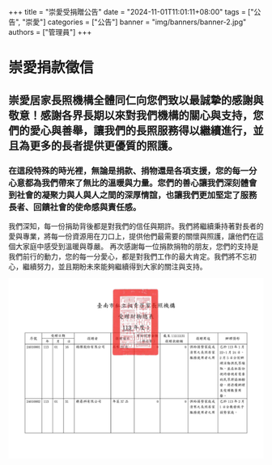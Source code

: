 +++
title = "崇愛受捐贈公告"
date = "2024-11-01T11:01:11+08:00"
tags = ["公告", "崇愛"]
categories = ["公告"]
banner = "img/banners/banner-2.jpg"
authors = ["管理員"]
+++
# 崇愛捐款徵信
## 崇愛居家長照機構全體同仁向您們致以最誠摯的感謝與敬意！感謝各界長期以來對我們機構的關心與支持，您們的愛心與善舉，讓我們的長照服務得以繼續進行，並且為更多的長者提供更優質的照護。
### 在這段特殊的時光裡，無論是捐款、捐物還是各項支援，您的每一分心意都為我們帶來了無比的溫暖與力量。您們的善心讓我們深刻體會到社會的凝聚力與人與人之間的深厚情誼，也讓我們更加堅定了服務長者、回饋社會的使命感與責任感。
我們深知，每一份捐助背後都是對我們的信任與期許。我們將繼續秉持著對長者的愛與專業，將每一份資源用在刀口上，提供他們最需要的關懷與照護，讓他們在這個大家庭中感受到溫暖與尊嚴。
再次感謝每一位捐款捐物的朋友，您們的支持是我們前行的動力，您的每一分愛心，都是對我們工作的最大肯定。我們將不忘初心，繼續努力，並且期盼未來能夠繼續得到大家的關注與支持。


[![113年第一季](../../img/creano/creano-11301.jpg "113年第一季")](https://truelovetn.github.io)



